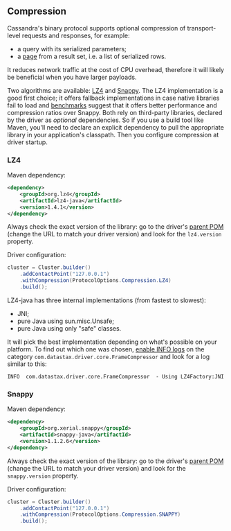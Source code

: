 ## Compression

Cassandra's binary protocol supports optional compression of
transport-level requests and responses, for example:

* a query with its serialized parameters;
* a [page](../paging/index) from a result set, i.e. a list of serialized
  rows.

It reduces network traffic at the cost of CPU overhead, therefore it
will likely be beneficial when you have larger payloads.

Two algorithms are available:
[LZ4](https://github.com/jpountz/lz4-java) and
[Snappy](https://code.google.com/p/snappy/index).  The LZ4 implementation is a good
first choice; it offers fallback implementations in case native libraries fail
to load and
[benchmarks](http://java-performance.info/performance-general-compression/index)
suggest that it offers better performance and compression ratios over Snappy.
Both rely on third-party libraries, declared by the driver as *optional*
dependencies. So if you use a build tool like Maven, you'll need to declare an
explicit dependency to pull the appropriate library in your application's
classpath. Then you configure compression at driver startup.

### LZ4

Maven dependency:

```xml
<dependency>
    <groupId>org.lz4</groupId>
    <artifactId>lz4-java</artifactId>
    <version>1.4.1</version>
</dependency>
```

Always check the exact version of the library: go to the driver's
[parent POM][pom] (change the URL to match your driver version) and look
for the `lz4.version` property.

Driver configuration:

```java
cluster = Cluster.builder()
    .addContactPoint("127.0.0.1")
    .withCompression(ProtocolOptions.Compression.LZ4)
    .build();
```

LZ4-java has three internal implementations (from fastest to slowest):

* JNI;
* pure Java using sun.misc.Unsafe;
* pure Java using only "safe" classes.

It will pick the best implementation depending on what's possible on
your platform. To find out which one was chosen, [enable INFO
logs](../logging/index) on the category
`com.datastax.driver.core.FrameCompressor` and look for a log similar to
this:

```
INFO  com.datastax.driver.core.FrameCompressor  - Using LZ4Factory:JNI
```

### Snappy

Maven dependency:

```xml
<dependency>
    <groupId>org.xerial.snappy</groupId>
    <artifactId>snappy-java</artifactId>
    <version>1.1.2.6</version>
</dependency>
```

Always check the exact version of the library: go to the driver's
[parent POM][pom] (change the URL to match your driver version) and look
for the `snappy.version` property.

Driver configuration:

```java
cluster = Cluster.builder()
    .addContactPoint("127.0.0.1")
    .withCompression(ProtocolOptions.Compression.SNAPPY)
    .build();
```

[pom]: https://repo1.maven.org/maven2/com/datastax/cassandra/scylla-driver-parent/3.7.1/scylla-driver-parent-3.7.1.pom
